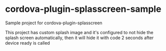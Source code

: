 # cordova-plugin-splasscreen-sample
Sample project for cordova-plugin-splasscreen

This project has custom splash image and it's configured to not hide the splash screen automatically, then it will hide it with code 2 seconds after device ready is called